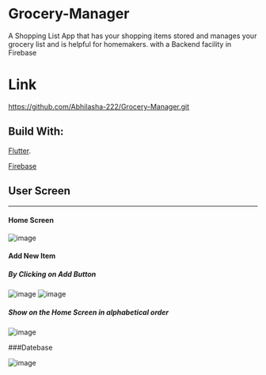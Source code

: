 # Grocery-Manager
A Shopping List App that has your shopping items stored and manages your grocery list and is helpful for homemakers. with a Backend facility in Firebase

# Link 
https://github.com/Abhilasha-222/Grocery-Manager.git

## Build With:
[Flutter](https://docs.flutter.dev/).   


[Firebase](https://firebase.google.com/docs?gad=1&gclid=Cj0KCQjw8NilBhDOARIsAHzpbLC6gme9Y2mmX3KVI67k-FWfLFYocx1S73_faMIYrp7p5RiTCGZvlc8aAhPyEALw_wcB&gclsrc=aw.ds)



## User Screen
---
#### Home Screen
![image](https://github.com/Abhilasha-222/Grocery-Manager/assets/94596235/34834a13-58a3-4dbc-a291-dbaec5bfbef4)


#### Add New Item
##### By Clicking on Add Button
![image](https://github.com/Abhilasha-222/Grocery-Manager/assets/94596235/834a2a23-57a6-40a8-8cf2-3400f5348855)
![image](https://github.com/Abhilasha-222/Grocery-Manager/assets/94596235/33b3abe3-7392-493f-83ec-3e27619ca6e7)

##### Show on the Home Screen in alphabetical order
![image](https://github.com/Abhilasha-222/Grocery-Manager/assets/94596235/bebba385-1406-46d0-8522-af47863d96b5)


###Datebase 


![image](https://github.com/Abhilasha-222/Grocery-Manager/assets/94596235/3cb4c745-ea8f-4534-88a1-f70526a5c744)







